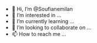 - 👋 Hi, I’m @Soufianemilan
- 👀 I’m interested in ...
- 🌱 I’m currently learning ...
- 💞️ I’m looking to collaborate on ...
- 📫 How to reach me ...

<!---
Soufianemilan/Soufianemilan is a ✨ special ✨ repository because its `README.md` (this file) appears on your GitHub profile.
You can click the Preview link to take a look at your changes.
--->
